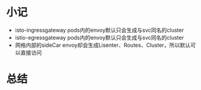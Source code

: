 # 


# 小记
- isto-ingressgateway  pods内的envoy默认只会生成与svc同名的cluster
- istio-egressgateway  pods内的envoy默认只会生成与svc同名的cluster
- 网格内部的sideCar envoy却会生成Lisenter、Routes、Cluster，所以默认可以直接访问

# 总结

